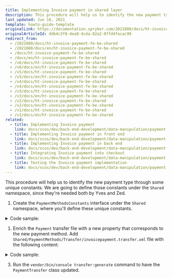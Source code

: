```yaml
---
title: Implementing Invoice payment in shared layer
description: This procedure will help us to identify the new payment type through some unique constants.
last_updated: Jun 16, 2021
template: howto-guide-template
originalLink: https://documentation.spryker.com/2021080/docs/ht-invoice-payment-fe-be-shared
originalArticleId: ddb4c3f0-4ea8-4cda-82a2-0ffd4fecac99
redirect_from:
  - /2021080/docs/ht-invoice-payment-fe-be-shared
  - /2021080/docs/en/ht-invoice-payment-fe-be-shared
  - /docs/ht-invoice-payment-fe-be-shared
  - /docs/en/ht-invoice-payment-fe-be-shared
  - /v6/docs/ht-invoice-payment-fe-be-shared
  - /v6/docs/en/ht-invoice-payment-fe-be-shared
  - /v5/docs/ht-invoice-payment-fe-be-shared
  - /v5/docs/en/ht-invoice-payment-fe-be-shared
  - /v4/docs/ht-invoice-payment-fe-be-shared
  - /v4/docs/en/ht-invoice-payment-fe-be-shared
  - /v3/docs/ht-invoice-payment-fe-be-shared
  - /v3/docs/en/ht-invoice-payment-fe-be-shared
  - /v2/docs/ht-invoice-payment-fe-be-shared
  - /v2/docs/en/ht-invoice-payment-fe-be-shared
  - /v1/docs/ht-invoice-payment-fe-be-shared
  - /v1/docs/en/ht-invoice-payment-fe-be-shared
related:
  - title: Implementing Invoice payment
    link: docs/scos/dev/back-end-development/data-manipulation/payment-methods/invoice/implementing-invoice-payment.html
  - title: Implementing Invoice payment in front end
    link: docs/scos/dev/back-end-development/data-manipulation/payment-methods/invoice/implementing-invoice-payment-in-front-end.html
  - title: Implementing Invoice payment in back end
    link: docs/scos/dev/back-end-development/data-manipulation/payment-methods/invoice/implementing-invoice-payment-in-back-end.html
  - title: Integrating Invoice payment into checkout
    link: docs/scos/dev/back-end-development/data-manipulation/payment-methods/invoice/integrating-invoice-payment-into-checkout.html
  - title: Testing the Invoice payment implementation
    link: docs/scos/dev/back-end-development/data-manipulation/payment-methods/invoice/testing-the-invoice-payment-implementation.html
---
```


This procedure will help us to identify the new payment type through some unique constants. We are going to define those constants under the `Shared` namespace, since they're needed both by Yves and Zed.

1. Create the `PaymentMethodsConstants` interface under the `Shared` namespace, where you'll define these unique constants.

<details>
<summary markdown='span'>Code sample:</summary>

```php
<?php

namespace Pyz\Shared\PaymentMethods;

interface PaymentMethodsConstants
{

    /**
     * @const string
     */
    const PROVIDER = 'paymentmethods';

    /**
     * @const string
     */
    const PAYMENT_METHOD_INVOICE = 'invoice';

    /**
     * @const string
     */
    const PAYMENT_INVOICE_FORM_PROPERTY_PATH = static::PROVIDER . static::PAYMENT_METHOD_INVOICE;

}
```
</details>

1. Enrich the `Payment` transfer file with a new property that corresponds to the new payment method. Add `Shared/PaymentMethods/Transfer/invoicepayment.transfer.xml` file with the following content:

<details>
<summary markdown='span'>Code sample:</summary>

```xml
<?xml version="1.0"?>
<transfers xmlns="spryker:transfer-01"
    xmlns:xsi="http://www.w3.org/2001/XMLSchema-instance"
    xsi:schemaLocation="spryker:transfer-01 http://static.spryker.com/transfer-01.xsd">

    <transfer name="Payment">
        <!-- Should be equal to PaymentMethodsConstants::PAYMENT_INVOICE_FORM_PROPERTY_PATH.
		Then the form fields can be automatically mapped to the transfer object inside this field. -->
        <property name="paymentmethodsinvoice" type="string"/>
    </transfer>
    </transfers>
```
</details>

3. Run the `vendor/bin/console transfer:generate` command to have the `PaymentTransfer` class updated.
